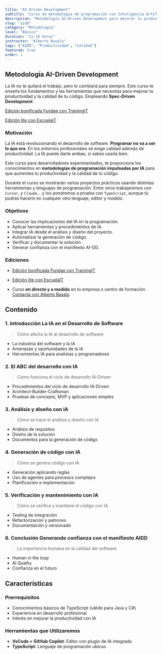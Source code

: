 ```yaml
---
title: "AI-Driven Development"
subtitle: "Curso de metodología de programación con Inteligencia Artificial"
description: "Metodología AI-Driven Development para mejorar tu productividad y la calidad de tu código. Aplica la IA a todo el ciclo de desarrollo de software."
slug: "aidd"
category: "Metodología"
level: "Básico"
duration: "12-18 horas"
instructor: "Alberto Basalo"
tags: ["AIDD", "Productividad", "Calidad"]
featured: true
order: 1
---
```


## Metodología AI-Driven Development

La IA no te quitará el trabajo, pero lo cambiará para siempre. Este curso te enseña los fundamentos y las herramientas que necesitas para mejorar tu productividad y la calidad de tu código. Empleando **Spec-Driven Development** .

[Edición bonificada Fundae con TrainingIT](https://www.trainingit.es/producto/metodologia-ai-driven-development/?email=abasalo@trainingit.es)

[Edición lite con EscuelaIT](https://escuela.it/cursos/metodologias-desarrollo-inteligencia-artificial)

### Motivación

La IA está revolucionando el desarrollo de software. **Programar no va a ser lo que era**. En los entornos profesionales se exige calidad además de productividad. La IA puede darte ambas, si sabes usarla bien.

Este curso para desarrolladores experimentados, te proporciona los conocimientos en **metodologías de programación impulsadas por IA** para que aumentes tu productividad y la calidad de tu código.

Durante el curso se mostrarán varios proyectos prácticos usando distintas herramientas y lenguajes de programación. Entre otros trabajaremos con `Cursor`, y `Claude`... y los pondremos a prueba con `TypeScript`, aunque tú podrás hacerlo en cualquier otro lenguaje, editor y modelo.

### Objetivos

- Conocer las implicaciones del IA en la programación.
- Aplicar herramientas y procedimientos de IA.
- Integrar IA desde el análisis y diseño del proyecto.
- Automatizar la generación de código.
- Verificar y documentar la solución.
- Generar confianza con el manifiesto AI-DD.

### Ediciones

- [Edición bonificada Fundae con TrainingIT](https://www.trainingit.es/producto/metodologia-ai-driven-development/?email=abasalo@trainingit.es)

- [Edición lite con EscuelaIT](https://escuela.it/cursos/metodologias-desarrollo-inteligencia-artificial)

- Curso **en directo y a medida** en tu empresa o centro de formación. [Contacta con Alberto Basalo](https://www.linkedin.com/in/albertobasalo/)

## Contenido

### 1. Introducción La IA en el Desarrollo de Software

> Cómo afecta la IA al desarrollo de software
- La industria del software y la IA
- Amenazas y oportunidades de la IA
- Herramientas IA para analistas y programadores

### 2. El ABC del desarrollo con IA

> Cómo funciona el ciclo de desarrollo IA-Driven
- Procedimientos del ciclo de desarrollo IA-Driven
- Architect-Builder-Craftsman
- Pruebas de concepto, MVP y aplicaciones simples

### 3. Análisis y diseño con IA

> Cómo se hace el análisis y diseño con IA
- Análisis de requisitos
- Diseño de la solución
- Documentos para la generación de código

### 4. Generación de código con IA

> Cómo se genera código con IA
- Generación aplicando reglas
- Uso de agentes para procesos complejos
- Planificación e implementación

### 5. Verificación y mantenimiento con IA

> Cómo se verifica y mantiene el código con IA
- Testing de integración
- Refactorización y patrones
- Documentación y versionado

### 6. Conclusión Generando confianza con el manifiesto AIDD

> La importancia humana en la calidad del software
- Human in the loop
- AI Quality
- Confianza en el futuro

## Características

### Prerrequisitos

- Conocimientos básicos de TypeScript (válido para Java y C#)
- Experiencia en desarrollo profesional
- Interés en mejorar la productividad con IA

### Herramientas que Utilizaremos

- **VsCode + GitHub Copilot**: Editor con plugin de IA integrada
- **TypeScript**: Lenguaje de programación ubicuo


